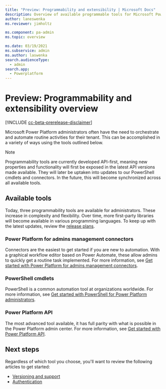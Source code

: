 ```yaml
---
title: "Preview: Programmability and extensibility | Microsoft Docs"
description: Overview of available programmable tools for Microsoft Power Platform administrators
author: laneswenka
ms.reviewer: jimholtz

ms.component: pa-admin
ms.topic: overview

ms.date: 03/19/2021
ms.subservice: admin
ms.author: laswenka
search.audienceType: 
  - admin
search.app:
  - Powerplatform
---
```


# Preview: Programmability and extensibility overview

[!INCLUDE [cc-beta-prerelease-disclaimer](../includes/cc-beta-prerelease-disclaimer.md)]

Microsoft Power Platform administrators often have the need to orchestrate and automate routine activities for their tenant.  This can be accomplished in a variety of ways using the tools outlined below.  

> [!NOTE]
> Programmability tools are currently developed API-first, meaning new properties and functionality will first be exposed in the latest API versions made available.  They will later be uptaken into updates to our PowerShell cmdlets and connectors.  In the future, this will become synchronized across all available tools.  

## Available tools
Today, three programmability tools are available for administrators.  These increase in complexity and flexibility.  Over time, more first-party libraries will become available in various programming languages.  To keep up with the latest updates, review the [release plans](/dynamics365/release-plans/#microsoft-power-platform).

### Power Platform for admins management connectors
Connectors are the easiest to get started if you are new to automation.  With a graphical workflow editor based on Power Automate, these allow admins to quickly get a routine task implemented.  For more information, see [Get started with Power Platform for admins management connectors](connectors-getting-started.md).

### PowerShell cmdlets
PowerShell is a common automation tool at organizations worldwide.  For more information, see [Get started with PowerShell for Power Platform administrators](powershell-getting-started.md).

### Power Platform API
The most advanced tool available, it has full parity with what is possible in the Power Platform admin center.  For more information, see [Get started with Power Platform API](powerplatform-api-getting-started.md).

## Next steps
Regardless of which tool you choose, you'll want to review the following articles to get started:

- [Versioning and support](programmability-versioning-support.md)
- [Authentication](programmability-authentication.md)

